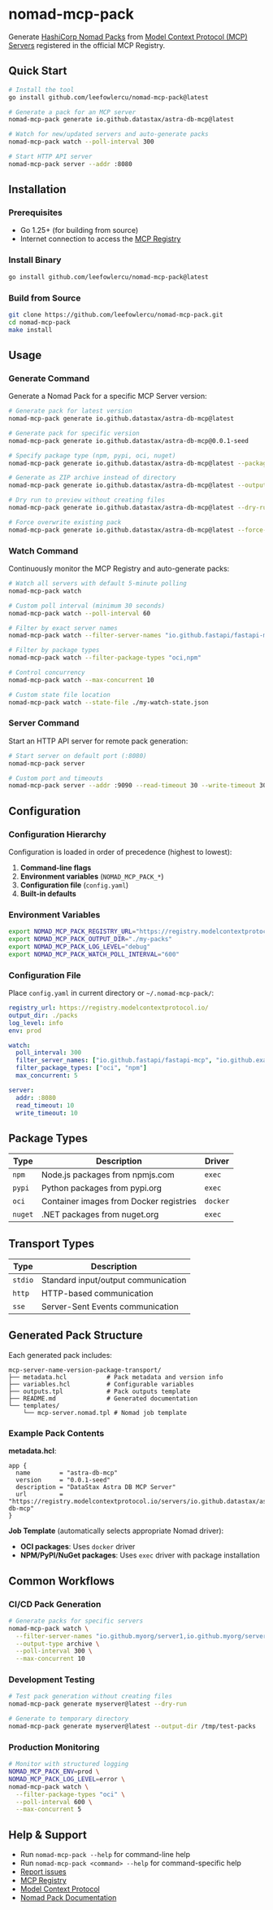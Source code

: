 # nomad-mcp-pack

Generate [HashiCorp Nomad Packs](https://github.com/hashicorp/nomad-pack) from [Model Context Protocol (MCP) Servers](https://modelcontextprotocol.io/) registered in the official MCP Registry.

## Quick Start

```bash
# Install the tool
go install github.com/leefowlercu/nomad-mcp-pack@latest

# Generate a pack for an MCP server
nomad-mcp-pack generate io.github.datastax/astra-db-mcp@latest

# Watch for new/updated servers and auto-generate packs
nomad-mcp-pack watch --poll-interval 300

# Start HTTP API server
nomad-mcp-pack server --addr :8080
```

## Installation

### Prerequisites

- Go 1.25+ (for building from source)
- Internet connection to access the [MCP Registry](https://registry.modelcontextprotocol.io)

### Install Binary

```bash
go install github.com/leefowlercu/nomad-mcp-pack@latest
```

### Build from Source

```bash
git clone https://github.com/leefowlercu/nomad-mcp-pack.git
cd nomad-mcp-pack
make install
```

## Usage

### Generate Command

Generate a Nomad Pack for a specific MCP Server version:

```bash
# Generate pack for latest version
nomad-mcp-pack generate io.github.datastax/astra-db-mcp@latest

# Generate pack for specific version
nomad-mcp-pack generate io.github.datastax/astra-db-mcp@0.0.1-seed

# Specify package type (npm, pypi, oci, nuget)
nomad-mcp-pack generate io.github.datastax/astra-db-mcp@latest --package-type oci

# Generate as ZIP archive instead of directory
nomad-mcp-pack generate io.github.datastax/astra-db-mcp@latest --output-type archive

# Dry run to preview without creating files
nomad-mcp-pack generate io.github.datastax/astra-db-mcp@latest --dry-run

# Force overwrite existing pack
nomad-mcp-pack generate io.github.datastax/astra-db-mcp@latest --force-overwrite
```

### Watch Command

Continuously monitor the MCP Registry and auto-generate packs:

```bash
# Watch all servers with default 5-minute polling
nomad-mcp-pack watch

# Custom poll interval (minimum 30 seconds)
nomad-mcp-pack watch --poll-interval 60

# Filter by exact server names
nomad-mcp-pack watch --filter-server-names "io.github.fastapi/fastapi-mcp,io.github.example/sql-server"

# Filter by package types
nomad-mcp-pack watch --filter-package-types "oci,npm"

# Control concurrency
nomad-mcp-pack watch --max-concurrent 10

# Custom state file location
nomad-mcp-pack watch --state-file ./my-watch-state.json
```

### Server Command

Start an HTTP API server for remote pack generation:

```bash
# Start server on default port (:8080)
nomad-mcp-pack server

# Custom port and timeouts
nomad-mcp-pack server --addr :9090 --read-timeout 30 --write-timeout 30
```

## Configuration

### Configuration Hierarchy

Configuration is loaded in order of precedence (highest to lowest):

1. **Command-line flags**
2. **Environment variables** (`NOMAD_MCP_PACK_*`)
3. **Configuration file** (`config.yaml`)
4. **Built-in defaults**

### Environment Variables

```bash
export NOMAD_MCP_PACK_REGISTRY_URL="https://registry.modelcontextprotocol.io/"
export NOMAD_MCP_PACK_OUTPUT_DIR="./my-packs"
export NOMAD_MCP_PACK_LOG_LEVEL="debug"
export NOMAD_MCP_PACK_WATCH_POLL_INTERVAL="600"
```

### Configuration File

Place `config.yaml` in current directory or `~/.nomad-mcp-pack/`:

```yaml
registry_url: https://registry.modelcontextprotocol.io/
output_dir: ./packs
log_level: info
env: prod

watch:
  poll_interval: 300
  filter_server_names: ["io.github.fastapi/fastapi-mcp", "io.github.example/database-server"]
  filter_package_types: ["oci", "npm"]
  max_concurrent: 5

server:
  addr: :8080
  read_timeout: 10
  write_timeout: 10
```

## Package Types

| Type | Description | Driver |
|------|-------------|---------|
| `npm` | Node.js packages from npmjs.com | `exec` |
| `pypi` | Python packages from pypi.org | `exec` |
| `oci` | Container images from Docker registries | `docker` |
| `nuget` | .NET packages from nuget.org | `exec` |

## Transport Types

| Type | Description |
|------|-------------|
| `stdio` | Standard input/output communication |
| `http` | HTTP-based communication |
| `sse` | Server-Sent Events communication |

## Generated Pack Structure

Each generated pack includes:

```
mcp-server-name-version-package-transport/
├── metadata.hcl           # Pack metadata and version info
├── variables.hcl          # Configurable variables
├── outputs.tpl            # Pack outputs template
├── README.md              # Generated documentation
└── templates/
    └── mcp-server.nomad.tpl # Nomad job template
```

### Example Pack Contents

**metadata.hcl**:
```hcl
app {
  name        = "astra-db-mcp"
  version     = "0.0.1-seed"
  description = "DataStax Astra DB MCP Server"
  url         = "https://registry.modelcontextprotocol.io/servers/io.github.datastax/astra-db-mcp"
}
```

**Job Template** (automatically selects appropriate Nomad driver):
- **OCI packages**: Uses `docker` driver
- **NPM/PyPI/NuGet packages**: Uses `exec` driver with package installation

## Common Workflows

### CI/CD Pack Generation

```bash
# Generate packs for specific servers
nomad-mcp-pack watch \
  --filter-server-names "io.github.myorg/server1,io.github.myorg/server2" \
  --output-type archive \
  --poll-interval 300 \
  --max-concurrent 10
```

### Development Testing

```bash
# Test pack generation without creating files
nomad-mcp-pack generate myserver@latest --dry-run

# Generate to temporary directory
nomad-mcp-pack generate myserver@latest --output-dir /tmp/test-packs
```

### Production Monitoring

```bash
# Monitor with structured logging
NOMAD_MCP_PACK_ENV=prod \
NOMAD_MCP_PACK_LOG_LEVEL=error \
nomad-mcp-pack watch \
  --filter-package-types "oci" \
  --poll-interval 600 \
  --max-concurrent 5
```

## Help & Support

- Run `nomad-mcp-pack --help` for command-line help
- Run `nomad-mcp-pack <command> --help` for command-specific help
- [Report issues](https://github.com/leefowlercu/nomad-mcp-pack/issues)
- [MCP Registry](https://registry.modelcontextprotocol.io/)
- [Model Context Protocol](https://modelcontextprotocol.io/)
- [Nomad Pack Documentation](https://github.com/hashicorp/nomad-pack)
